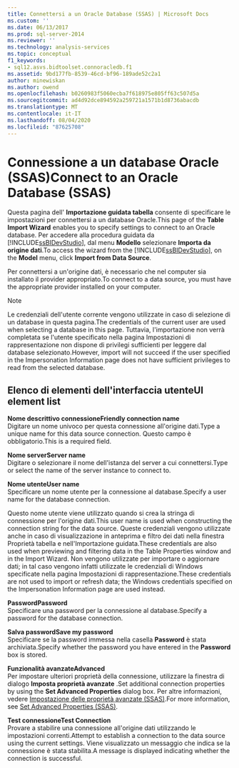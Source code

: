 ```yaml
---
title: Connettersi a un Oracle Database (SSAS) | Microsoft Docs
ms.custom: ''
ms.date: 06/13/2017
ms.prod: sql-server-2014
ms.reviewer: ''
ms.technology: analysis-services
ms.topic: conceptual
f1_keywords:
- sql12.asvs.bidtoolset.connoracledb.f1
ms.assetid: 9bd177fb-8539-46cd-bf96-189ade52c2a1
author: minewiskan
ms.author: owend
ms.openlocfilehash: b0260983f5060ecba7f618975e805ff63c507d5a
ms.sourcegitcommit: ad4d92dce894592a259721a1571b1d8736abacdb
ms.translationtype: MT
ms.contentlocale: it-IT
ms.lasthandoff: 08/04/2020
ms.locfileid: "87625708"
---
```

# <a name="connect-to-an-oracle-database-ssas"></a><span data-ttu-id="459f7-102">Connessione a un database Oracle (SSAS)</span><span class="sxs-lookup"><span data-stu-id="459f7-102">Connect to an Oracle Database (SSAS)</span></span>
  <span data-ttu-id="459f7-103">Questa pagina dell' **Importazione guidata tabella** consente di specificare le impostazioni per connettersi a un database Oracle.</span><span class="sxs-lookup"><span data-stu-id="459f7-103">This page of the **Table Import Wizard** enables you to specify settings to connect to an Oracle database.</span></span> <span data-ttu-id="459f7-104">Per accedere alla procedura guidata da [!INCLUDE[ssBIDevStudio](../includes/ssbidevstudio-md.md)], dal menu **Modello** selezionare **Importa da origine dati**.</span><span class="sxs-lookup"><span data-stu-id="459f7-104">To access the wizard from the [!INCLUDE[ssBIDevStudio](../includes/ssbidevstudio-md.md)], on the **Model** menu, click **Import from Data Source**.</span></span>  
  
 <span data-ttu-id="459f7-105">Per connettersi a un'origine dati, è necessario che nel computer sia installato il provider appropriato.</span><span class="sxs-lookup"><span data-stu-id="459f7-105">To connect to a data source, you must have the appropriate provider installed on your computer.</span></span>  
  
> [!NOTE]  
>  <span data-ttu-id="459f7-106">Le credenziali dell'utente corrente vengono utilizzate in caso di selezione di un database in questa pagina.</span><span class="sxs-lookup"><span data-stu-id="459f7-106">The credentials of the current user are used when selecting a database in this page.</span></span> <span data-ttu-id="459f7-107">Tuttavia, l'importazione non verrà completata se l'utente specificato nella pagina Impostazioni di rappresentazione non dispone di privilegi sufficienti per leggere dal database selezionato.</span><span class="sxs-lookup"><span data-stu-id="459f7-107">However, import will not succeed if the user specified in the Impersonation Information page does not have sufficient privileges to read from the selected database.</span></span>  
  
## <a name="ui-element-list"></a><span data-ttu-id="459f7-108">Elenco di elementi dell'interfaccia utente</span><span class="sxs-lookup"><span data-stu-id="459f7-108">UI element list</span></span>  
 <span data-ttu-id="459f7-109">**Nome descrittivo connessione**</span><span class="sxs-lookup"><span data-stu-id="459f7-109">**Friendly connection name**</span></span>  
 <span data-ttu-id="459f7-110">Digitare un nome univoco per questa connessione all'origine dati.</span><span class="sxs-lookup"><span data-stu-id="459f7-110">Type a unique name for this data source connection.</span></span> <span data-ttu-id="459f7-111">Questo campo è obbligatorio.</span><span class="sxs-lookup"><span data-stu-id="459f7-111">This is a required field.</span></span>  
  
 <span data-ttu-id="459f7-112">**Nome server**</span><span class="sxs-lookup"><span data-stu-id="459f7-112">**Server name**</span></span>  
 <span data-ttu-id="459f7-113">Digitare o selezionare il nome dell'istanza del server a cui connettersi.</span><span class="sxs-lookup"><span data-stu-id="459f7-113">Type or select the name of the server instance to connect to.</span></span>  
  
 <span data-ttu-id="459f7-114">**Nome utente**</span><span class="sxs-lookup"><span data-stu-id="459f7-114">**User name**</span></span>  
 <span data-ttu-id="459f7-115">Specificare un nome utente per la connessione al database.</span><span class="sxs-lookup"><span data-stu-id="459f7-115">Specify a user name for the database connection.</span></span>  
  
 <span data-ttu-id="459f7-116">Questo nome utente viene utilizzato quando si crea la stringa di connessione per l'origine dati.</span><span class="sxs-lookup"><span data-stu-id="459f7-116">This user name is used when constructing the connection string for the data source.</span></span> <span data-ttu-id="459f7-117">Queste credenziali vengono utilizzate anche in caso di visualizzazione in anteprima e filtro dei dati nella finestra Proprietà tabella e nell'Importazione guidata.</span><span class="sxs-lookup"><span data-stu-id="459f7-117">These credentials are also used when previewing and filtering data in the Table Properties window and in the Import Wizard.</span></span> <span data-ttu-id="459f7-118">Non vengono utilizzate per importare o aggiornare dati; in tal caso vengono infatti utilizzate le credenziali di Windows specificate nella pagina Impostazioni di rappresentazione.</span><span class="sxs-lookup"><span data-stu-id="459f7-118">These credentials are not used to import or refresh data; the Windows credentials specified on the Impersonation Information page are used instead.</span></span>  
  
 <span data-ttu-id="459f7-119">**Password**</span><span class="sxs-lookup"><span data-stu-id="459f7-119">**Password**</span></span>  
 <span data-ttu-id="459f7-120">Specificare una password per la connessione al database.</span><span class="sxs-lookup"><span data-stu-id="459f7-120">Specify a password for the database connection.</span></span>  
  
 <span data-ttu-id="459f7-121">**Salva password**</span><span class="sxs-lookup"><span data-stu-id="459f7-121">**Save my password**</span></span>  
 <span data-ttu-id="459f7-122">Specificare se la password immessa nella casella **Password** è stata archiviata.</span><span class="sxs-lookup"><span data-stu-id="459f7-122">Specify whether the password you have entered in the **Password** box is stored.</span></span>  
  
 <span data-ttu-id="459f7-123">**Funzionalità avanzate**</span><span class="sxs-lookup"><span data-stu-id="459f7-123">**Advanced**</span></span>  
 <span data-ttu-id="459f7-124">Per impostare ulteriori proprietà della connessione, utilizzare la finestra di dialogo **Imposta proprietà avanzate** .</span><span class="sxs-lookup"><span data-stu-id="459f7-124">Set additional connection properties by using the **Set Advanced Properties** dialog box.</span></span> <span data-ttu-id="459f7-125">Per altre informazioni, vedere [Impostazione delle proprietà avanzate &#40;SSAS&#41;](set-advanced-properties-ssas.md).</span><span class="sxs-lookup"><span data-stu-id="459f7-125">For more information, see [Set Advanced Properties &#40;SSAS&#41;](set-advanced-properties-ssas.md).</span></span>  
  
 <span data-ttu-id="459f7-126">**Test connessione**</span><span class="sxs-lookup"><span data-stu-id="459f7-126">**Test Connection**</span></span>  
 <span data-ttu-id="459f7-127">Provare a stabilire una connessione all'origine dati utilizzando le impostazioni correnti.</span><span class="sxs-lookup"><span data-stu-id="459f7-127">Attempt to establish a connection to the data source using the current settings.</span></span> <span data-ttu-id="459f7-128">Viene visualizzato un messaggio che indica se la connessione è stata stabilita.</span><span class="sxs-lookup"><span data-stu-id="459f7-128">A message is displayed indicating whether the connection is successful.</span></span>  
  
  

